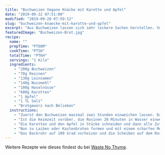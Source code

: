 ```yaml
---
title: "Buchweizen Vegane Knäcke mit Karotte und Apfel"
date: "2019-09-22 07:51:00"
modified: "2019-09-20 07:59:12"
slug: "buchweizen-knaecke-mit-karotte-und-apfel"
excerpt: "Aus Buchweizen lassen sich sehr leckere Sachen herstellen. Vor allem, wenn du den Buchweizen aktivierst, sprich keimen lässt, kannst du ihn wunderbar roh weiterverarbeiten. Zum Beispiel zu diesem lecker Knäcke Brot. "
featuredImage: "Buchweizen-Brot.jpg"
recipe:
  name: ""
  prepTime: "PT60M"
  cookTime: "PT5H"
  totalTime: "PT6H"
  servings: "1 Kilo"
  ingredients:
    - "200g Buchweizen"
    - "70g Rosinen"
    - "130g Leinsamen"
    - "140g Nussmehl"
    - "100g Haselnüsse"
    - "600g Karotten"
    - "1 Apfel"
    - "1 TL Salz"
    - "Brotgewürz nach Belieben"
  instructions:
    - "Zuerst den Buchweizen maximal zwei Stunden einweichen lassen. Danach bis zu 2 Tagen keimen."
    - "Ist die Keimzeit vorüber, die Rosinen 20 Minuten in Wasser einweichen. Den Leinsamen und die Haselnüsse in einem Mixer zu Mehl mahlen."
    - "Die Karotten und den Apfel in Stücke schneiden und dann alle Zutaten zu einem Teig verkneten. Das klappt am besten mit deinen Händen."
    - "Nun zu Laiben oder Kastenbroten formen und mit einem scharfen Messer in etwa 1 cm dicke Scheiben schneiden."
    - "Das Backrohr auf 100 Grad vorheizen und die Scheiben auf dem Rost darin trocken backen. Das dauert in der Regen 3-4 Stunden. Zwischendurch immer mal wieder checken, ob es schon knusprig ist."
---
```


Weitere Rezepte wie dieses findest du bei [Waste No Thyme](https://wastenothyme.com).